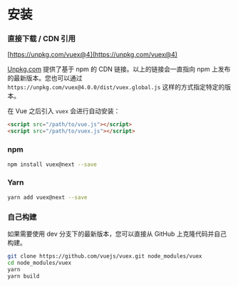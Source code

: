 # 安装

### 直接下载 / CDN 引用

[https://unpkg.com/vuex@4](https://unpkg.com/vuex@4)

<!--email_off-->
[Unpkg.com](https://unpkg.com) 提供了基于 npm 的 CDN 链接。以上的链接会一直指向 npm 上发布的最新版本。您也可以通过 `https://unpkg.com/vuex@4.0.0/dist/vuex.global.js` 这样的方式指定特定的版本。
<!--/email_off-->

在 Vue 之后引入 `vuex` 会进行自动安装：

``` html
<script src="/path/to/vue.js"></script>
<script src="/path/to/vuex.js"></script>
```

### npm

``` bash
npm install vuex@next --save
```

### Yarn

``` bash
yarn add vuex@next --save
```

### 自己构建

如果需要使用 dev 分支下的最新版本，您可以直接从 GitHub 上克隆代码并自己构建。

``` bash
git clone https://github.com/vuejs/vuex.git node_modules/vuex
cd node_modules/vuex
yarn
yarn build
```
